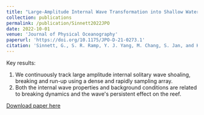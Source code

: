 ```yaml
---
title: "Large-Amplitude Internal Wave Transformation into Shallow Water"
collection: publications
permalink: /publication/Sinnett2022JPO
date: 2022-10-01
venue: 'Journal of Physical Oceanography'
paperurl: 'https://doi.org/10.1175/JPO-D-21-0273.1'
citation: 'Sinnett, G., S. R. Ramp, Y. J. Yang, M. Chang, S. Jan, and K. A. Davis, 2022: Large-Amplitude Internal Wave Transformation into Shallow Water. J. Phys. Oceanogr., 52, 2539–2554, https://doi.org/10.1175/JPO-D-21-0273.1.'
---
```

Key results:
1) We continuously track large amplitude internal solitary wave shoaling, breaking and run-up using a dense and rapidly sampling array.
2) Both the internal wave properties and background conditions are related to breaking dynamics and the wave's persistent effect on the reef.

[Download paper here](https://doi.org/10.1175/JPO-D-21-0273.1)

